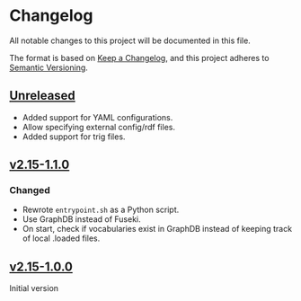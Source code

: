 # Changelog

All notable changes to this project will be documented in this file.

The format is based on [Keep a Changelog](https://keepachangelog.com/en/1.1.0/),
and this project adheres to [Semantic Versioning](https://semver.org/spec/v2.0.0.html).

## [Unreleased]

- Added support for YAML configurations.
- Allow specifying external config/rdf files.
- Added support for trig files.

## [v2.15-1.1.0]

### Changed

 - Rewrote `entrypoint.sh` as a Python script.
 - Use GraphDB instead of Fuseki.
 - On start, check if vocabularies exist in GraphDB instead of keeping track of local .loaded files.

## [v2.15-1.0.0]

Initial version

[Unreleased]: https://github.com/CLARIAH/skosmos
[v2.15-1.0.0]: https://github.com/CLARIAH/skosmos/releases/tag/v2.15-1.0-RC4
[v2.15-1.1.0]: https://github.com/CLARIAH/skosmos/releases/tag/v2.15-1.1.0
